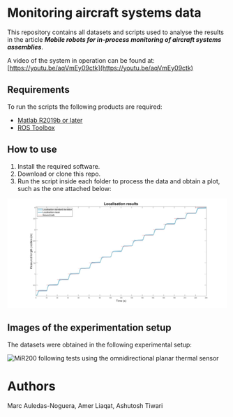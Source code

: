 # Monitoring aircraft systems data

This repository contains all datasets and scripts used to analyse the results in the article ***Mobile robots for in-process monitoring of aircraft systems assemblies***.

A video of the system in operation can be found at: [https://youtu.be/aqVmEy09ctk](https://youtu.be/aqVmEy09ctk)

## Requirements

To run the scripts the following products are required:

- [Matlab R2019b or later](https://www.mathworks.com/products/matlab.html)
- [ROS Toolbox](https://www.mathworks.com/products/ros.html)

## How to use

1. Install the required software.
2. Download or clone this repo.
3. Run the script inside each folder to process the data and obtain a plot, such as the one attached below:

<img src="https://github.com/Auledas/monitoring_aircraft_systems_data/blob/main/Dataset 1. Localisation/LocalisationResults.jpg" width="640" alt="Localisation results">

## Images of the experimentation setup

The datasets were obtained in the following experimental setup:

<img src="https://github.com/Auledas/monitoring_aircraft_systems_data/blob/main/Dataset 6. Follower tests/20220913_163718.jpg" width="640" alt="MiR200 following tests using the omnidirectional planar thermal sensor">

# Authors

Marc Auledas-Noguera, Amer Liaqat, Ashutosh Tiwari
